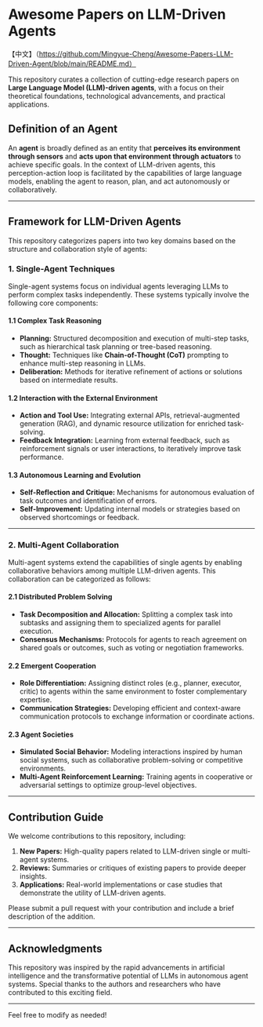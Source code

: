 # Awesome Papers on LLM-Driven Agents
【中文】（https://github.com/Mingyue-Cheng/Awesome-Papers-LLM-Driven-Agent/blob/main/README.md）

This repository curates a collection of cutting-edge research papers on **Large Language Model (LLM)-driven agents**, with a focus on their theoretical foundations, technological advancements, and practical applications. 

## Definition of an Agent

An **agent** is broadly defined as an entity that **perceives its environment through sensors** and **acts upon that environment through actuators** to achieve specific goals. In the context of LLM-driven agents, this perception-action loop is facilitated by the capabilities of large language models, enabling the agent to reason, plan, and act autonomously or collaboratively.

---

## Framework for LLM-Driven Agents

This repository categorizes papers into two key domains based on the structure and collaboration style of agents:

### 1. **Single-Agent Techniques**
Single-agent systems focus on individual agents leveraging LLMs to perform complex tasks independently. These systems typically involve the following core components:

#### 1.1 Complex Task Reasoning
- **Planning:** Structured decomposition and execution of multi-step tasks, such as hierarchical task planning or tree-based reasoning.
- **Thought:** Techniques like **Chain-of-Thought (CoT)** prompting to enhance multi-step reasoning in LLMs.
- **Deliberation:** Methods for iterative refinement of actions or solutions based on intermediate results.

#### 1.2 Interaction with the External Environment
- **Action and Tool Use:** Integrating external APIs, retrieval-augmented generation (RAG), and dynamic resource utilization for enriched task-solving.
- **Feedback Integration:** Learning from external feedback, such as reinforcement signals or user interactions, to iteratively improve task performance.

#### 1.3 Autonomous Learning and Evolution
- **Self-Reflection and Critique:** Mechanisms for autonomous evaluation of task outcomes and identification of errors.
- **Self-Improvement:** Updating internal models or strategies based on observed shortcomings or feedback.

---

### 2. **Multi-Agent Collaboration**
Multi-agent systems extend the capabilities of single agents by enabling collaborative behaviors among multiple LLM-driven agents. This collaboration can be categorized as follows:

#### 2.1 Distributed Problem Solving
- **Task Decomposition and Allocation:** Splitting a complex task into subtasks and assigning them to specialized agents for parallel execution.
- **Consensus Mechanisms:** Protocols for agents to reach agreement on shared goals or outcomes, such as voting or negotiation frameworks.

#### 2.2 Emergent Cooperation
- **Role Differentiation:** Assigning distinct roles (e.g., planner, executor, critic) to agents within the same environment to foster complementary expertise.
- **Communication Strategies:** Developing efficient and context-aware communication protocols to exchange information or coordinate actions.

#### 2.3 Agent Societies
- **Simulated Social Behavior:** Modeling interactions inspired by human social systems, such as collaborative problem-solving or competitive environments.
- **Multi-Agent Reinforcement Learning:** Training agents in cooperative or adversarial settings to optimize group-level objectives.

---

## Contribution Guide

We welcome contributions to this repository, including:
1. **New Papers:** High-quality papers related to LLM-driven single or multi-agent systems.
2. **Reviews:** Summaries or critiques of existing papers to provide deeper insights.
3. **Applications:** Real-world implementations or case studies that demonstrate the utility of LLM-driven agents.

Please submit a pull request with your contribution and include a brief description of the addition.

---

## Acknowledgments

This repository was inspired by the rapid advancements in artificial intelligence and the transformative potential of LLMs in autonomous agent systems. Special thanks to the authors and researchers who have contributed to this exciting field.

--- 

Feel free to modify as needed!
